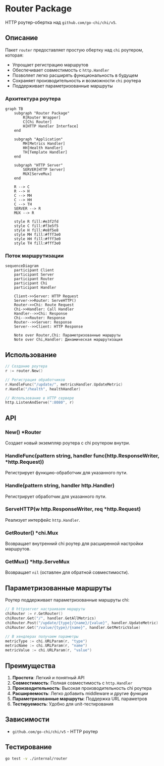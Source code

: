 # Router Package

HTTP роутер-обертка над `github.com/go-chi/chi/v5`.

## Описание

Пакет `router` предоставляет простую обертку над `chi` роутером, которая:
- Упрощает регистрацию маршрутов
- Обеспечивает совместимость с `http.Handler`
- Позволяет легко расширять функциональность в будущем
- Сохраняет производительность и возможности `chi` роутера
- Поддерживает параметризованные маршруты

### Архитектура роутера

```mermaid
graph TB
    subgraph "Router Package"
        R[Router Wrapper]
        C[Chi Router]
        H[HTTP Handler Interface]
    end
    
    subgraph "Application"
        MH[Metrics Handler]
        HH[Health Handler]
        TH[Template Handler]
    end
    
    subgraph "HTTP Server"
        SERVER[HTTP Server]
        MUX[ServeMux]
    end
    
    R --> C
    R --> H
    C --> MH
    C --> HH
    C --> TH
    SERVER --> R
    MUX --> R
    
    style R fill:#e3f2fd
    style C fill:#f3e5f5
    style H fill:#e8f5e8
    style MH fill:#fff3e0
    style HH fill:#fff3e0
    style TH fill:#fff3e0
```

### Поток маршрутизации

```mermaid
sequenceDiagram
    participant Client
    participant Server
    participant Router
    participant Chi
    participant Handler
    
    Client->>Server: HTTP Request
    Server->>Router: ServeHTTP()
    Router->>Chi: Route Request
    Chi->>Handler: Call Handler
    Handler-->>Chi: Response
    Chi-->>Router: Response
    Router-->>Server: Response
    Server-->>Client: HTTP Response
    
    Note over Router,Chi: Параметризованные маршруты
    Note over Chi,Handler: Динамическая маршрутизация
```

## Использование

```go
// Создание роутера
r := router.New()

// Регистрация обработчиков
r.HandleFunc("/update/", metricsHandler.UpdateMetric)
r.Handle("/health", healthHandler)

// Использование в HTTP сервере
http.ListenAndServe(":8080", r)
```

## API

### New() *Router

Создает новый экземпляр роутера с chi роутером внутри.

### HandleFunc(pattern string, handler func(http.ResponseWriter, *http.Request))

Регистрирует функцию-обработчик для указанного пути.

### Handle(pattern string, handler http.Handler)

Регистрирует обработчик для указанного пути.

### ServeHTTP(w http.ResponseWriter, req *http.Request)

Реализует интерфейс `http.Handler`.

### GetRouter() *chi.Mux

Возвращает внутренний chi роутер для расширенной настройки маршрутов.

### GetMux() *http.ServeMux

Возвращает `nil` (оставлен для обратной совместимости).

## Параметризованные маршруты

Роутер поддерживает параметризованные маршруты chi:

```go
// В httpserver настраиваем маршруты
chiRouter := r.GetRouter()
chiRouter.Get("/", handler.GetAllMetrics)
chiRouter.Post("/update/{type}/{name}/{value}", handler.UpdateMetric)
chiRouter.Get("/value/{type}/{name}", handler.GetMetricValue)

// В хендлерах получаем параметры
metricType := chi.URLParam(r, "type")
metricName := chi.URLParam(r, "name")
metricValue := chi.URLParam(r, "value")
```

## Преимущества

1. **Простота**: Легкий и понятный API
2. **Совместимость**: Полная совместимость с `http.Handler`
3. **Производительность**: Высокая производительность chi роутера
4. **Расширяемость**: Легко добавить middleware и другие функции
5. **Параметризованные маршруты**: Поддержка URL параметров
6. **Тестируемость**: Удобно для unit-тестирования

## Зависимости

- `github.com/go-chi/chi/v5` - HTTP роутер

## Тестирование

```bash
go test -v ./internal/router
``` 